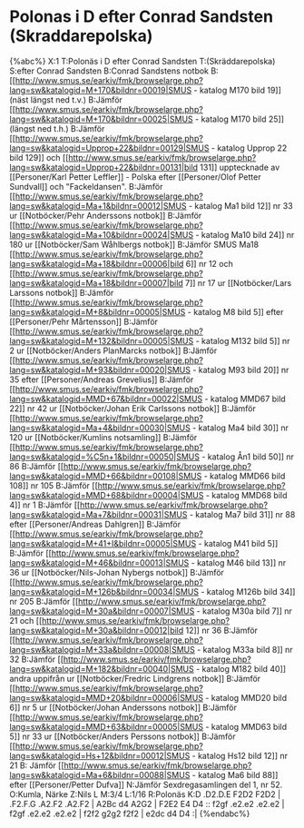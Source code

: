 # Polonas i D efter Conrad Sandsten (Skraddarepolska)

{%abc%}
X:1
T:Polonäs i D efter Conrad Sandsten
T:(Skräddarepolska)
S:efter Conrad Sandsten
B:Conrad Sandstens notbok
B:[[http://www.smus.se/earkiv/fmk/browselarge.php?lang=sw&katalogid=M+170&bildnr=00019|SMUS - katalog M170 bild 19]] (näst längst ned t.v.)
B:Jämför [[http://www.smus.se/earkiv/fmk/browselarge.php?lang=sw&katalogid=M+170&bildnr=00025|SMUS - katalog M170 bild 25]] (längst ned t.h.)
B:Jämför [[http://www.smus.se/earkiv/fmk/browselarge.php?lang=sw&katalogid=Upprop+22&bildnr=00129|SMUS - katalog Upprop 22 bild 129]] och [[http://www.smus.se/earkiv/fmk/browselarge.php?lang=sw&katalogid=Upprop+22&bildnr=00131|bild 131]] upptecknade av [[Personer/Karl Petter Leffler]] - Polska efter [[Personer/Olof Petter Sundvall]] och "Fackeldansen".
B:Jämför [[http://www.smus.se/earkiv/fmk/browselarge.php?lang=sw&katalogid=Ma+1&bildnr=00012|SMUS - katalog Ma1 bild 12]] nr 33 ur [[Notböcker/Pehr Anderssons notbok]]
B:Jämför [[http://www.smus.se/earkiv/fmk/browselarge.php?lang=sw&katalogid=Ma+10&bildnr=00024|SMUS - katalog Ma10 bild 24]] nr 180 ur [[Notböcker/Sam Wåhlbergs notbok]] 
B:Jämför SMUS Ma18 [[http://www.smus.se/earkiv/fmk/browselarge.php?lang=sw&katalogid=Ma+18&bildnr=00006|bild 6]] nr 12 och [[http://www.smus.se/earkiv/fmk/browselarge.php?lang=sw&katalogid=Ma+18&bildnr=00007|bild 7]] nr 17 ur [[Notböcker/Lars Larssons notbok]]
B:Jämför [[http://www.smus.se/earkiv/fmk/browselarge.php?lang=sw&katalogid=M+8&bildnr=00005|SMUS - katalog M8 bild 5]] efter [[Personer/Pehr Mårtensson]]
B:Jämför [[http://www.smus.se/earkiv/fmk/browselarge.php?lang=sw&katalogid=M+132&bildnr=00005|SMUS - katalog M132 bild 5]] nr 2 ur [[Notböcker/Anders PlanMarcks notbok]]
B:Jämför [[http://www.smus.se/earkiv/fmk/browselarge.php?lang=sw&katalogid=M+93&bildnr=00020|SMUS - katalog M93 bild 20]] nr 35 efter [[Personer/Andreas Grevelius]]
B:Jämför [[http://www.smus.se/earkiv/fmk/browselarge.php?lang=sw&katalogid=MMD+67&bildnr=00022|SMUS - katalog MMD67 bild 22]] nr 42 ur [[Notböcker/Johan Erik Carlssons notbok]]
B:Jämför [[http://www.smus.se/earkiv/fmk/browselarge.php?lang=sw&katalogid=Ma+4&bildnr=00030|SMUS - katalog Ma4 bild 30]] nr 120 ur [[Notböcker/Kumlins notsamling]]
B:Jämför [[http://www.smus.se/earkiv/fmk/browselarge.php?lang=sw&katalogid=%C5n+1&bildnr=00050|SMUS - katalog Ån1 bild 50]] nr 86
B:Jämför [[http://www.smus.se/earkiv/fmk/browselarge.php?lang=sw&katalogid=MMD+66&bildnr=00108|SMUS - katalog MMD66 bild 108]] nr 105
B:Jämför [[http://www.smus.se/earkiv/fmk/browselarge.php?lang=sw&katalogid=MMD+68&bildnr=00004|SMUS - katalog MMD68 bild 4]] nr 1
B:Jämför [[http://www.smus.se/earkiv/fmk/browselarge.php?lang=sw&katalogid=Ma+7&bildnr=00031|SMUS - katalog Ma7 bild 31]] nr 88 efter [[Personer/Andreas Dahlgren]]
B:Jämför [[http://www.smus.se/earkiv/fmk/browselarge.php?lang=sw&katalogid=M+41+I&bildnr=00005|SMUS - katalog M41 bild 5]]
B:Jämför [[http://www.smus.se/earkiv/fmk/browselarge.php?lang=sw&katalogid=M+46&bildnr=00013|SMUS - katalog M46 bild 13]] nr 36 ur [[Notböcker/Nils-Johan Nybergs notbok]]
B:Jämför [[http://www.smus.se/earkiv/fmk/browselarge.php?lang=sw&katalogid=M+126b&bildnr=00034|SMUS - katalog M126b bild 34]] nr 205
B:Jämför [[http://www.smus.se/earkiv/fmk/browselarge.php?lang=sw&katalogid=M+30a&bildnr=00007|SMUS - katalog M30a bild 7]] nr 21 och [[http://www.smus.se/earkiv/fmk/browselarge.php?lang=sw&katalogid=M+30a&bildnr=00012|bild 12]] nr 36
B:Jämför [[http://www.smus.se/earkiv/fmk/browselarge.php?lang=sw&katalogid=M+33a&bildnr=00008|SMUS - katalog M33a bild 8]] nr 32
B:Jämför [[http://www.smus.se/earkiv/fmk/browselarge.php?lang=sw&katalogid=M+182&bildnr=00040|SMUS - katalog M182 bild 40]] andra uppifrån ur [[Notböcker/Fredric Lindgrens notbok]]
B:Jämför [[http://www.smus.se/earkiv/fmk/browselarge.php?lang=sw&katalogid=MMD+20&bildnr=00006|SMUS - katalog MMD20 bild 6]] nr 5 ur [[Notböcker/Johan Anderssons notbok]]
B:Jämför [[http://www.smus.se/earkiv/fmk/browselarge.php?lang=sw&katalogid=MMD+63&bildnr=00005|SMUS - katalog MMD63 bild 5]] nr 33 ur [[Notböcker/Anders Perssons notbok]]
B:Jämför [[http://www.smus.se/earkiv/fmk/browselarge.php?lang=sw&katalogid=Hs+12&bildnr=00012|SMUS - katalog Hs12 bild 12]] nr 21 
B: Jämför [[http://www.smus.se/earkiv/fmk/browselarge.php?lang=sw&katalogid=Ma+6&bildnr=00088|SMUS - katalog Ma6 bild 88]] efter [[Personer/Petter Dufva]]
N:Jämför Sexdregasamlingen del 1, nr 52.
O:Kumla, Närke
Z:Nils L
M:3/4
L:1/16
R:Polonäs
K:D
.D2.D.E F2D2 F2D2 | .F2.F.G .A2.F2 .A2.F2 | A2Bc d4 A2G2 | F2E2 E4 D4 :: 
f2gf .e2.e2 .e2.e2 | f2gf .e2.e2 .e2.e2 | f2f2 g2g2 f2f2 | e2dc d4 D4 :| 
{%endabc%}
